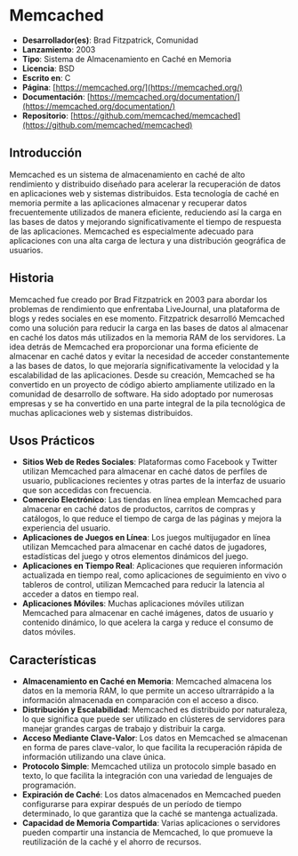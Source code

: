 # Memcached

- **Desarrollador(es)**: Brad Fitzpatrick, Comunidad
- **Lanzamiento**: 2003
- **Tipo**: Sistema de Almacenamiento en Caché en Memoria
- **Licencia**: BSD
- **Escrito en**: C
- **Página**: [https://memcached.org/](https://memcached.org/)
- **Documentación**: [https://memcached.org/documentation/](https://memcached.org/documentation/)
- **Repositorio**: [https://github.com/memcached/memcached](https://github.com/memcached/memcached)

## Introducción

Memcached es un sistema de almacenamiento en caché de alto rendimiento y distribuido diseñado para acelerar la recuperación de datos en aplicaciones web y sistemas distribuidos. Esta tecnología de caché en memoria permite a las aplicaciones almacenar y recuperar datos frecuentemente utilizados de manera eficiente, reduciendo así la carga en las bases de datos y mejorando significativamente el tiempo de respuesta de las aplicaciones. Memcached es especialmente adecuado para aplicaciones con una alta carga de lectura y una distribución geográfica de usuarios.

## Historia

Memcached fue creado por Brad Fitzpatrick en 2003 para abordar los problemas de rendimiento que enfrentaba LiveJournal, una plataforma de blogs y redes sociales en ese momento. Fitzpatrick desarrolló Memcached como una solución para reducir la carga en las bases de datos al almacenar en caché los datos más utilizados en la memoria RAM de los servidores. La idea detrás de Memcached era proporcionar una forma eficiente de almacenar en caché datos y evitar la necesidad de acceder constantemente a las bases de datos, lo que mejoraría significativamente la velocidad y la escalabilidad de las aplicaciones. Desde su creación, Memcached se ha convertido en un proyecto de código abierto ampliamente utilizado en la comunidad de desarrollo de software. Ha sido adoptado por numerosas empresas y se ha convertido en una parte integral de la pila tecnológica de muchas aplicaciones web y sistemas distribuidos.

## Usos Prácticos

- **Sitios Web de Redes Sociales**: Plataformas como Facebook y Twitter utilizan Memcached para almacenar en caché datos de perfiles de usuario, publicaciones recientes y otras partes de la interfaz de usuario que son accedidas con frecuencia.
- **Comercio Electrónico**: Las tiendas en línea emplean Memcached para almacenar en caché datos de productos, carritos de compras y catálogos, lo que reduce el tiempo de carga de las páginas y mejora la experiencia del usuario.
- **Aplicaciones de Juegos en Línea**: Los juegos multijugador en línea utilizan Memcached para almacenar en caché datos de jugadores, estadísticas del juego y otros elementos dinámicos del juego.
- **Aplicaciones en Tiempo Real**: Aplicaciones que requieren información actualizada en tiempo real, como aplicaciones de seguimiento en vivo o tableros de control, utilizan Memcached para reducir la latencia al acceder a datos en tiempo real.
- **Aplicaciones Móviles**: Muchas aplicaciones móviles utilizan Memcached para almacenar en caché imágenes, datos de usuario y contenido dinámico, lo que acelera la carga y reduce el consumo de datos móviles.

## Características

- **Almacenamiento en Caché en Memoria**: Memcached almacena los datos en la memoria RAM, lo que permite un acceso ultrarrápido a la información almacenada en comparación con el acceso a disco.
- **Distribución y Escalabilidad**: Memcached es distribuido por naturaleza, lo que significa que puede ser utilizado en clústeres de servidores para manejar grandes cargas de trabajo y distribuir la carga.
- **Acceso Mediante Clave-Valor**: Los datos en Memcached se almacenan en forma de pares clave-valor, lo que facilita la recuperación rápida de información utilizando una clave única.
- **Protocolo Simple**: Memcached utiliza un protocolo simple basado en texto, lo que facilita la integración con una variedad de lenguajes de programación.
- **Expiración de Caché**: Los datos almacenados en Memcached pueden configurarse para expirar después de un período de tiempo determinado, lo que garantiza que la caché se mantenga actualizada.
- **Capacidad de Memoria Compartida**: Varias aplicaciones o servidores pueden compartir una instancia de Memcached, lo que promueve la reutilización de la caché y el ahorro de recursos.
